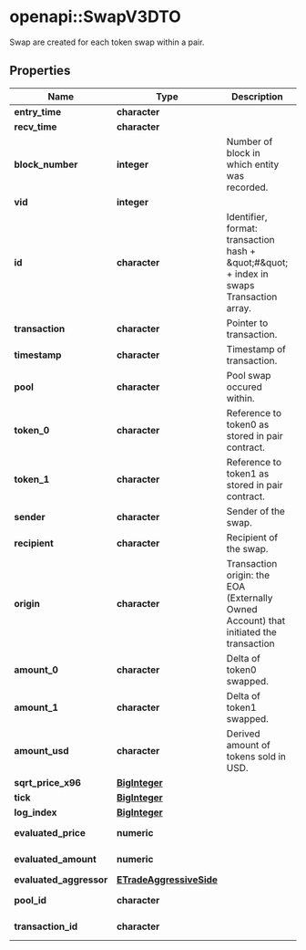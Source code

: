 # openapi::SwapV3DTO

Swap are created for each token swap within a pair.

## Properties
Name | Type | Description | Notes
------------ | ------------- | ------------- | -------------
**entry_time** | **character** |  | [optional] 
**recv_time** | **character** |  | [optional] 
**block_number** | **integer** | Number of block in which entity was recorded. | [optional] 
**vid** | **integer** |  | [optional] 
**id** | **character** | Identifier, format: transaction hash + \&quot;#\&quot; + index in swaps Transaction array. | [optional] 
**transaction** | **character** | Pointer to transaction. | [optional] 
**timestamp** | **character** | Timestamp of transaction. | [optional] 
**pool** | **character** | Pool swap occured within. | [optional] 
**token_0** | **character** | Reference to token0 as stored in pair contract. | [optional] 
**token_1** | **character** | Reference to token1 as stored in pair contract. | [optional] 
**sender** | **character** | Sender of the swap. | [optional] 
**recipient** | **character** | Recipient of the swap. | [optional] 
**origin** | **character** | Transaction origin: the EOA (Externally Owned Account) that initiated the transaction | [optional] 
**amount_0** | **character** | Delta of token0 swapped. | [optional] 
**amount_1** | **character** | Delta of token1 swapped. | [optional] 
**amount_usd** | **character** | Derived amount of tokens sold in USD. | [optional] 
**sqrt_price_x96** | [**BigInteger**](BigInteger.md) |  | [optional] 
**tick** | [**BigInteger**](BigInteger.md) |  | [optional] 
**log_index** | [**BigInteger**](BigInteger.md) |  | [optional] 
**evaluated_price** | **numeric** |  | [optional] [readonly] 
**evaluated_amount** | **numeric** |  | [optional] [readonly] 
**evaluated_aggressor** | [**ETradeAggressiveSide**](ETradeAggressiveSide.md) |  | [optional] 
**pool_id** | **character** |  | [optional] [readonly] 
**transaction_id** | **character** |  | [optional] [readonly] 


